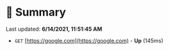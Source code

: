 # 📖 Summary
Last updated: **6/14/2021, 11:51:45 AM**

- `GET` [https://google.com](https://google.com) - **Up** (145ms)
